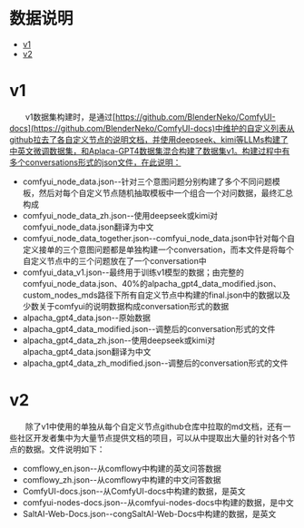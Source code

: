 # 数据说明

- [v1](#v1)
- [v2](#v2)

# v1
&emsp;&emsp;v1数据集构建时，是通过[https://github.com/BlenderNeko/ComfyUI-docs](https://github.com/BlenderNeko/ComfyUI-docs)中维护的自定义列表从github拉去了各自定义节点的说明文档，并使用deepseek、kimi等LLMs构建了中英文微调数据集，和Aplaca-GPT4数据集混合构建了数据集v1。构建过程中有多个conversations形式的json文件，在此说明：
 - comfyui_node_data.json--针对三个意图问题分别构建了多个不同问题模板，然后对每个自定义节点随机抽取模板中一个组合一个对问数据，最终汇总构成
 - comfyui_node_data_zh.json--使用deepseek或kimi对comfyui_node_data.json翻译为中文
 - comfyui_node_data_together.json--comfyui_node_data.json中针对每个自定义接单的三个意图问题都是单独构建一个conversation，而本文件是将每个自定义节点中的三个问题放在了一个conversation中
 - comfyui_data_v1.json--最终用于训练v1模型的数据；由完整的comfyui_node_data.json、40%的alpacha_gpt4_data_modified.json、custom_nodes_mds路径下所有自定义节点中构建的final.json中的数据以及少数关于comfyui的说明数据构成conversation形式的数据
 - alpacha_gpt4_data.json--原始数据
 - alpacha_gpt4_data_modified.json--调整后的conversation形式的文件
 - alpacha_gpt4_data_zh.json--使用deepseek或kimi对alpacha_gpt4_data.json翻译为中文
 - alpacha_gpt4_data_zh_modified.json--调整后的conversation形式的文件

# v2
&emsp;&emsp;除了v1中使用的单独从每个自定义节点github仓库中拉取的md文档，还有一些社区开发者集中为大量节点提供文档的项目，可以从中提取出大量的针对各个节点的数据。文件说明如下：
 - comflowy_en.json--从comflowy中构建的英文问答数据
 - comflowy_zh.json--从comflowy中构建的中文问答数据
 - ComfyUI-docs.json--从ComfyUI-docs中构建的数据，是英文
 - comfyui-nodes-docs.json--从comfyui-nodes-docs中构建的数据，是中文
 - SaltAI-Web-Docs.json--congSaltAI-Web-Docs中构建的数据，是英文
